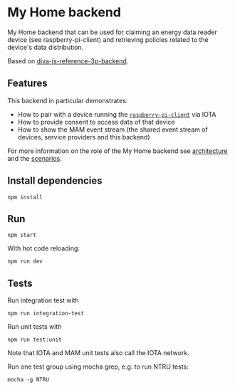 # My Home backend

My Home backend that can be used for claiming an energy data reader device (see raspberry-pi-client) and retrieving policies related to the device's data distribution.

Based on [diva-js-reference-3p-backend](https://github.com/Alliander/diva-js-reference-3p-backend).

## Features
This backend in particular demonstrates:
- How to pair with a device running the [`raspberry-pi-client`](../../raspberry-pi-client) via IOTA
- How to provide consent to access data of that device
- How to show the MAM event stream (the shared event stream of devices, service providers and this backend)

For more information on the role of the My Home backend see [architecture](../../docs/architecture) and the [scenarios](../../docs/scenarios).

## Install dependencies

```
npm install
```

## Run

```
npm start
```

With hot code reloading:

```
npm run dev
```

## Tests

Run integration test with

```
npm run integration-test
```

Run unit tests with

```
npm run test:unit
```

Note that IOTA and MAM unit tests also call the IOTA network.

Run one test group using mocha grep, e.g. to run NTRU tests:

```
mocha -g NTRU
```
